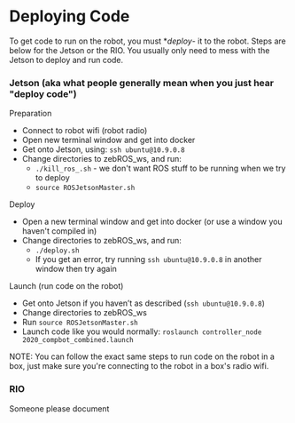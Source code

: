 #  Deploying Code # 

To get code to run on the robot, you must **deploy*- it to the robot. Steps are below for the Jetson or the RIO. You usually only need to mess with the Jetson to deploy and run code.

###  Jetson (aka what people generally mean when you just hear "deploy code") ### 

Preparation
  - Connect to robot wifi (robot radio)
  - Open new terminal window and get into docker
  - Get onto Jetson, using: `ssh ubuntu@10.9.0.8`
  - Change directories to zebROS_ws, and run:
    - `./kill_ros_.sh` - we don't want ROS stuff to be running when we try to deploy
    - `source ROSJetsonMaster.sh`

Deploy
  - Open a new terminal window and get into docker (or use a window you haven't compiled in)
  - Change directories to zebROS_ws, and run:
    - `./deploy.sh`
    - If you get an error, try running `ssh ubuntu@10.9.0.8` in another window then try again

Launch (run code on the robot)
  - Get onto Jetson if you haven’t as described (`ssh ubuntu@10.9.0.8`)
  - Change directories to zebROS_ws
  - Run `source ROSJetsonMaster.sh`
  - Launch code like you would normally: `roslaunch controller_node 2020_compbot_combined.launch`

NOTE: You can follow the exact same steps to run code on the robot in a box, just make sure you're connecting to the robot in a box's radio wifi.

###  RIO ### 

Someone please document
